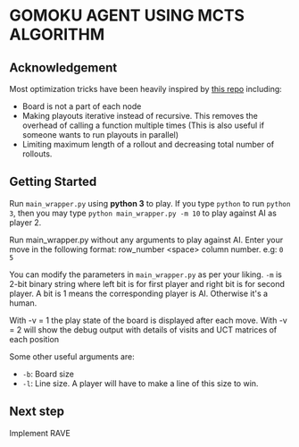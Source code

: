 # GOMOKU AGENT USING MCTS ALGORITHM

## Acknowledgement
Most optimization tricks have been heavily inspired by [this repo](https://github.com/lygztq/gomoku) including:
- Board is not a part of each node
- Making playouts iterative instead of recursive. This removes the overhead of calling a function multiple times (This is also useful if someone wants to run playouts in parallel)
- Limiting maximum length of a rollout and decreasing total number of rollouts.


## Getting Started
Run `main_wrapper.py` using **python 3** to play. If you type `python` to run `python 3`, then you may type `python main_wrapper.py -m 10` to play against AI as player 2.

Run main_wrapper.py without any arguments to play against AI. Enter your move in the following format:
row_number \<space\> column number. e.g: `0 5`

You can modify the parameters in `main_wrapper.py` as per your liking.
`-m` is 2-bit binary string where left bit is for first player and right bit is for second player. A bit is 1 means the corresponding player is AI. Otherwise it's a human.

With -v = 1 the play state of the board is displayed after each move.
With -v = 2 will show the debug output with details of visits and UCT matrices of each position

Some other useful arguments are:
- `-b`: Board size
- `-l`: Line size. A player will have to make a line of this size to win.

## Next step
Implement RAVE
